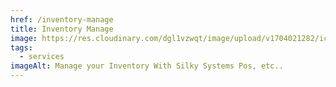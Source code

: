 ```yaml
---
href: /inventory-manage
title: Inventory Manage
image: https://res.cloudinary.com/dgl1vzwqt/image/upload/v1704021282/icons-08_ar87xh.webp
tags:
  - services
imageAlt: Manage your Inventory With Silky Systems Pos, etc..
---
```

